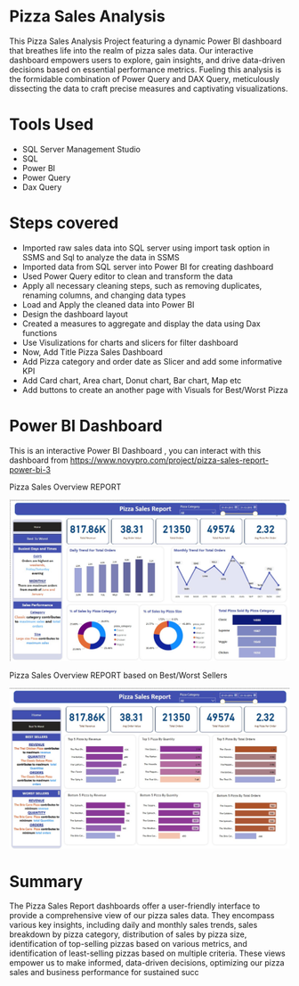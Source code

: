 # Pizza Sales Analysis
This Pizza Sales Analysis Project featuring a dynamic Power BI dashboard that breathes life into the realm of pizza sales data. Our interactive dashboard empowers users to explore, gain insights, and drive data-driven decisions based on essential performance metrics. Fueling this analysis is the formidable combination of Power Query and DAX Query, meticulously dissecting the data to craft precise measures and captivating visualizations.

# Tools Used
* SQL Server Management Studio
* SQL
* Power BI
* Power Query
* Dax Query

# Steps covered
* Imported raw sales data into SQL server using import task option in SSMS and Sql to analyze the data in SSMS
* Imported data from SQL server into Power BI for creating dashboard
* Used Power Query editor to clean and transform the data
* Apply all necessary cleaning steps, such as removing duplicates, renaming columns, and changing data types
* Load and Apply the cleaned data into Power BI
* Design the dashboard layout
* Created a measures to aggregate and display the data using Dax functions
* Use Visulizations for charts and slicers for filter dashboard
* Now, Add Title Pizza Sales Dashboard
* Add Pizza category and order date as Slicer and add some informative KPI
* Add Card chart, Area chart, Donut chart, Bar chart, Map etc
* Add buttons to create an another page with Visuals for Best/Worst Pizza


# Power BI Dashboard
This is an interactive Power BI Dashboard , you can interact with this dashboard from https://www.novypro.com/project/pizza-sales-report-power-bi-3

Pizza Sales Overview REPORT

<img width="618" alt="image" src="pizzas_sales_dashboard_home.jpg">

Pizza Sales Overview REPORT based on Best/Worst Sellers

<img width="618" alt="image" src="pizza_sales_dashboard_best.jpg">

# Summary
The Pizza Sales Report dashboards offer a user-friendly interface to provide a comprehensive view of our pizza sales data. They encompass various key insights, including daily and monthly sales trends, sales breakdown by pizza category, distribution of sales by pizza size, identification of top-selling pizzas based on various metrics, and identification of least-selling pizzas based on multiple criteria. These views empower us to make informed, data-driven decisions, optimizing our pizza sales and business performance for sustained succ

